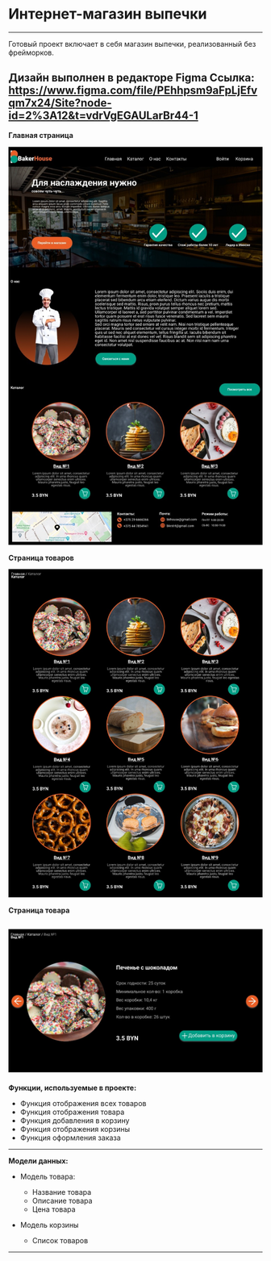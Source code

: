 # Интернет-магазин выпечки
---

Готовый проект включает в себя магазин выпечки, реализованный без фрейморков.

Дизайн выполнен в редакторе Figma
Ссылка: https://www.figma.com/file/PEhhpsm9aFpLjEfvqm7x24/Site?node-id=2%3A12&t=vdrVgEGAULarBr44-1
---

**Главная страница**

![alt text](Pictures/index.jpg)

**Страница товаров**

![alt text](Pictures/products.jpg)

**Страница товара**

![alt text](Pictures/product.jpg)
---

**Функции, используемые в проекте:**

- Функция отображения всех товаров
- Функция отображения товара
- Функция добавления в корзину
- Функция отображения корзины
- Функция оформления заказа
---

**Модели данных:**

- Модель товара:
  - Название товара
  - Описание товара
  - Цена товара
  
- Модель корзины
  - Список товаров
---
